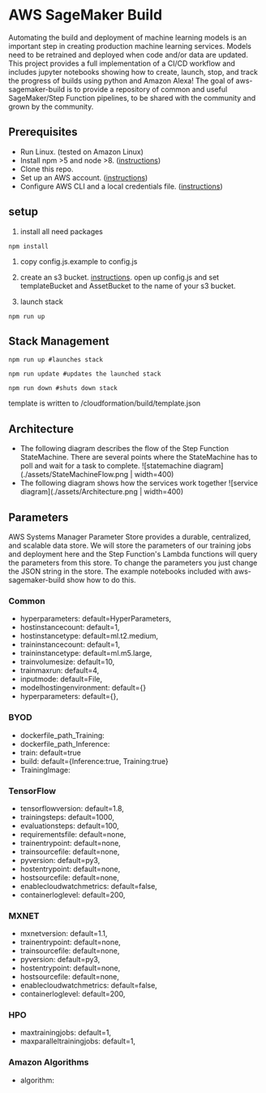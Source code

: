 # AWS SageMaker Build
Automating the build and deployment of machine learning models is an important step in creating production machine learning services. Models need to be retrained and deployed when code and/or data are updated. This project provides a full implementation of a CI/CD workflow and includes jupyter notebooks showing how to create, launch, stop, and track the progress of builds using python and Amazon Alexa! The goal of aws-sagemaker-build is to provide a repository of common and useful SageMaker/Step Function pipelines, to be shared with the community and grown by the community.

## Prerequisites

- Run Linux. (tested on Amazon Linux)
- Install npm >5 and node >8. ([instructions](https://nodejs.org/en/download/))
- Clone this repo.
- Set up an AWS account. ([instructions](https://AWS.amazon.com/free/?sc_channel=PS&sc_campaign=acquisition_US&sc_publisher=google&sc_medium=cloud_computing_b&sc_content=AWS_account_bmm_control_q32016&sc_detail=%2BAWS%20%2Baccount&sc_category=cloud_computing&sc_segment=102882724242&sc_matchtype=b&sc_country=US&s_kwcid=AL!4422!3!102882724242!b!!g!!%2BAWS%20%2Baccount&ef_id=WS3s1AAAAJur-Oj2:20170825145941:s))
- Configure AWS CLI and a local credentials file. ([instructions](http://docs.AWS.amazon.com/cli/latest/userguide/cli-chap-welcome.html))  

## setup

1. install all need packages
```shell
npm install
```
1. copy config.js.example to config.js

1. create an s3 bucket. [instructions](https://docs.aws.amazon.com/AmazonS3/latest/dev/create-bucket-get-location-example.html). open up config.js and set templateBucket  and AssetBucket to the name of your s3 bucket.

1. launch stack
```shell
npm run up
```

## Stack Management
```shell
npm run up #launches stack
```
```shell
npm run update #updates the launched stack
```
```shell
npm run down #shuts down stack
```

template is written to /cloudformation/build/template.json

## Architecture

- The following diagram describes the flow of the Step Function StateMachine. There are several points where the StateMachine has to poll and wait for a task to complete.
![statemachine diagram](./assets/StateMachineFlow.png | width=400)
- The following diagram shows how the services work together
![service diagram](./assets/Architecture.png | width=400)

## Parameters
AWS Systems Manager Parameter Store provides a durable, centralized, and scalable data store. We will store the parameters of our training jobs and deployment here and the Step Function's Lambda functions will query the parameters from this store. To change the parameters you just change the JSON string in the store. The example notebooks included with aws-sagemaker-build show how to do this. 

### Common 
- hyperparameters: default=HyperParameters,
- hostinstancecount: default=1,
- hostinstancetype: default=ml.t2.medium,
- traininstancecount: default=1,
- traininstancetype: default=ml.m5.large,
- trainvolumesize: default=10,
- trainmaxrun: default=4,
- inputmode: default=File,
- modelhostingenvironment: default={}
- hyperparameters: default={},

### BYOD
- dockerfile_path_Training:
- dockerfile_path_Inference:
- train: default=true
- build: default={Inference:true, Training:true}
- TrainingImage:

### TensorFlow
- tensorflowversion: default=1.8,
- trainingsteps: default=1000,
- evaluationsteps: default=100,
- requirementsfile: default=none,
- trainentrypoint: default=none,
- trainsourcefile: default=none,
- pyversion: default=py3,
- hostentrypoint: default=none,
- hostsourcefile: default=none,
- enablecloudwatchmetrics: default=false,
- containerloglevel: default=200,

### MXNET
- mxnetversion: default=1.1,
- trainentrypoint: default=none,
- trainsourcefile: default=none,
- pyversion: default=py3,
- hostentrypoint: default=none,
- hostsourcefile: default=none,
- enablecloudwatchmetrics: default=false,
- containerloglevel: default=200,

### HPO
- maxtrainingjobs: default=1,
- maxparalleltrainingjobs: default=1,

### Amazon Algorithms
- algorithm:
